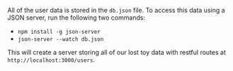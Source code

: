 All of the user data is stored in the `db.json` file. To access this
data using a JSON server, run the following two commands:

   * `npm install -g json-server`
   * `json-server --watch db.json`
   
This will create a server storing all of our lost toy data with restful routes
at `http://localhost:3000/users`.

